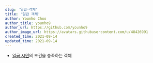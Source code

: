 ```yaml
---
slug: '일급-객체'
title: '일급 객체'
author: Younho Choo
author_title: younho9
author_url: https://github.com/younho9
author_image_url: https://avatars.githubusercontent.com/u/48426991
created_time: 2021-09-14
updated_time: 2021-09-14
---
```


- [일급 시민](./일급-시민)의 조건을 충족하는 객체
